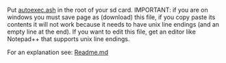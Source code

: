 Put [autoexec.ash](https://github.com/irungentoo/Xiaomi_Yi_4k_Camera/raw/master/4k+/shutter_custom_values/1.3.11/autoexec.ash) in the root of your sd card. IMPORTANT: if you are on windows you must save page as (download) this file, if you copy paste its contents it will not work because it needs to have unix line endings (and an empty line at the end). If you want to edit this file, get an editor like Notepad++ that supports unix line endings.

For an explanation see: [Readme.md](../Readme.md)
